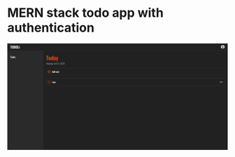 # MERN stack todo app with authentication

![todo_screen1](https://github.com/Ornashh/todo-app/blob/main/screenshots/todo1.png)
